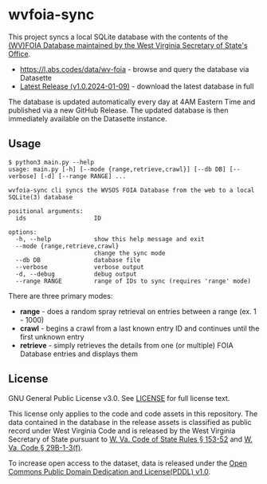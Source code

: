 # wvfoia-sync

This project syncs a local SQLite database with the contents of the [(WV)FOIA Database maintained by the West Virginia Secretary of State's Office](https://erls.wvsos.gov/FOIA_Database/Search).

* https://l.abs.codes/data/wv-foia - browse and query the database via Datasette
* [Latest Release (v1.0.2024-01-09)](https://github.com/AustinDizzy/wvfoia-sync/releases/latest) - download the latest database in full

The database is updated automatically every day at 4AM Eastern Time and published via a new GitHub Release. The updated database is then immediately available on the Datasette instance.

## Usage

```
$ python3 main.py --help
usage: main.py [-h] [--mode {range,retrieve,crawl}] [--db DB] [--verbose] [-d] [--range RANGE] ...

wvfoia-sync cli syncs the WVSOS FOIA Database from the web to a local SQLite(3) database

positional arguments:
  ids                   ID

options:
  -h, --help            show this help message and exit
  --mode {range,retrieve,crawl}
                        change the sync mode
  --db DB               database file
  --verbose             verbose output
  -d, --debug           debug output
  --range RANGE         range of IDs to sync (requires 'range' mode)
```

There are three primary modes:
* **range** - does a random spray retrieval on entries between a range (ex. 1 - 1000)
* **crawl** - begins a crawl from a last known entry ID and continues until the first unknown entry
* **retrieve** - simply retrieves the details from one (or multiple) FOIA Database entries and displays them

## License
GNU General Public License v3.0. See [LICENSE](./LICENSE) for full license text.

This license only applies to the code and code assets in this repository. The data contained in the database in the release assets is classified as public record under West Virginia Code and is released by the West Virginia Secretary of State pursuant to [W. Va. Code of State Rules § 153-52](https://apps.sos.wv.gov/adlaw/csr/rule.aspx?rule=153-52) and [W. Va. Code § 29B-1-3(f)](https://code.wvlegislature.gov/29B-1-3/).

To increase open access to the dataset, data is released under the [Open Commons Public Domain Dedication and License(PDDL) v1.0](https://opendatacommons.org/licenses/pddl/1-0/).